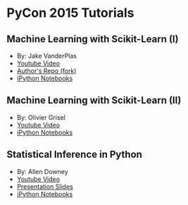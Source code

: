 
# PyCon 2015 Tutorials

## Machine Learning with Scikit-Learn (I) 

* By: Jake VanderPlas
* [Youtube Video](https://www.youtube.com/watch?v=L7R4HUQ-eQ0)
* [Author's Repo (fork)](https://github.com/walterreade/PyCon2015-Notes/tree/master/Tutorial-Files/Machine-Learning-I)
* [iPython Notebooks](http://nbviewer.ipython.org/github/walterreade/PyCon2015-Notes/tree/master/Tutorial-Files/Machine-Learning-I/notebooks/)

## Machine Learning with Scikit-Learn (II)

* By: Olivier Grisel
* [Youtube Video](https://www.youtube.com/watch?v=oGqGxvqA9-k)
* [iPython Notebooks](http://nbviewer.ipython.org/github/walterreade/PyCon2015-Machine-Learning-II)

## Statistical Inference in Python

* By: Allen Downey
* [Youtube Video](https://www.youtube.com/watch?v=5Vjrqnk7Igs)
* [Presentation Slides](https://docs.google.com/presentation/d/1imQAEmNg4GB3bCAblauMOOLlAC95-XvkTSKB1_dB3Tg/edit?hl=en#slide=id.p)
* [iPython Notebooks](https://github.com/AllenDowney/CompStats)
